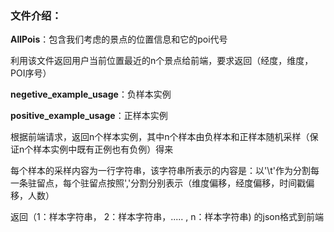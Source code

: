 ### 文件介绍：

**AllPois**：包含我们考虑的景点的位置信息和它的poi代号

利用该文件返回用户当前位置最近的n个景点给前端，要求返回（经度，维度，POI序号）



**negetive_example_usage**：负样本实例

**positive_example_usage**：正样本实例

根据前端请求，返回n个样本实例，其中n个样本由负样本和正样本随机采样（保证n个样本实例中既有正例也有负例）得来

每个样本的采样内容为一行字符串，该字符串所表示的内容是：以'\t'作为分割每一条驻留点，每个驻留点按照','分割分别表示（维度偏移，经度偏移，时间戳偏移，人数）

返回（1：样本字符串， 2：样本字符串，..... , n：样本字符串) 的json格式到前端